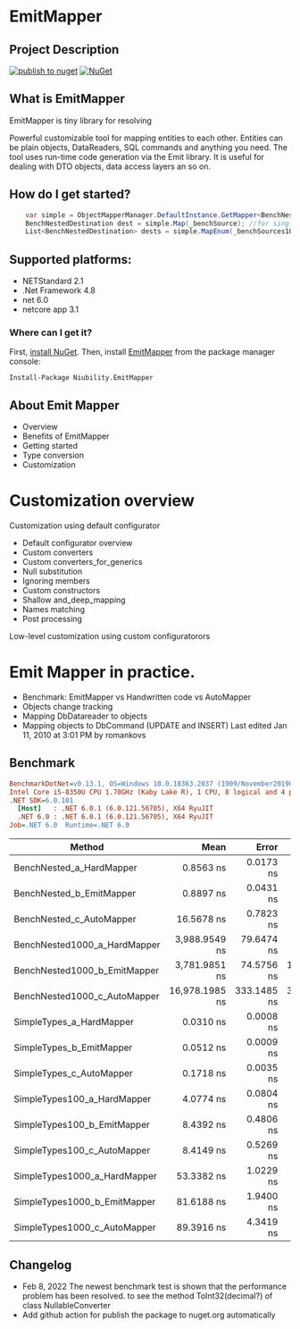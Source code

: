 # EmitMapper
## Project Description
[![publish to nuget](https://github.com/niubilitynetcore/EmitMapper/actions/workflows/dotnet.yml/badge.svg)](https://github.com/niubilitynetcore/EmitMapper/actions/workflows/dotnet.yml)
 [![NuGet](http://img.shields.io/nuget/v/Niubility.EmitMapper.svg)](https://www.nuget.org/packages/Niubility.EmtpMapper/)

## What is EmitMapper

EmitMapper is tiny library for resolving 

Powerful customizable tool for mapping entities to each other. Entities can be plain objects, DataReaders, SQL commands and anything you need. The tool uses run-time code generation via the Emit library. It is useful for dealing with DTO objects, data access layers an so on.

## How do I get started?


```c#
	var simple = ObjectMapperManager.DefaultInstance.GetMapper<BenchNestedSource, BenchNestedDestination>();
    BenchNestedDestination dest = simple.Map(_benchSource); //for single object;
    List<BenchNestedDestination> dests = simple.MapEnum(_benchSources1000List);// for list object
```

## Supported platforms:

* NETStandard 2.1
* .Net Framework 4.8
* net 6.0
* netcore app 3.1

### Where can I get it?
First, [install NuGet](http://docs.nuget.org/docs/start-here/installing-nuget). Then, install [EmitMapper](https://www.nuget.org/packages/Niubility.EmitMapper/) from the package manager console:
```dos
Install-Package Niubility.EmitMapper
```

## About Emit Mapper

* Overview
* Benefits of EmitMapper
* Getting started
* Type conversion
* Customization

# Customization overview

Customization using default configurator
* Default configurator overview
* Custom converters
* Custom converters_for_generics
* Null substitution
* Ignoring members
* Custom constructors
* Shallow and_deep_mapping
* Names matching
* Post processing

Low-level customization using custom configuratorors

# Emit Mapper in practice.

* Benchmark: EmitMapper vs Handwritten code vs AutoMapper
* Objects change tracking
* Mapping DbDatareader to objects
* Mapping objects to DbCommand (UPDATE and INSERT) Last edited Jan 11, 2010 at 3:01 PM by romankovs

## Benchmark
``` ini
BenchmarkDotNet=v0.13.1, OS=Windows 10.0.18363.2037 (1909/November2019Update/19H2)
Intel Core i5-8350U CPU 1.70GHz (Kaby Lake R), 1 CPU, 8 logical and 4 physical cores
.NET SDK=6.0.101
  [Host]   : .NET 6.0.1 (6.0.121.56705), X64 RyuJIT
  .NET 6.0 : .NET 6.0.1 (6.0.121.56705), X64 RyuJIT
Job=.NET 6.0  Runtime=.NET 6.0  
```
|                       Method |           Mean |       Error |      StdDev |         Median | Ratio |  Gen 0 |  Gen 1 | Allocated |
|----------------------------- |---------------:|------------:|------------:|---------------:|------:|-------:|-------:|----------:|
|     BenchNested_a_HardMapper |      0.8563 ns |   0.0173 ns |   0.0341 ns |      0.8489 ns |  1.00 | 0.0010 |      - |       3 B |
|     BenchNested_b_EmitMapper |      0.8897 ns |   0.0431 ns |   0.1264 ns |      0.8451 ns |  1.00 | 0.0010 |      - |       3 B |
|     BenchNested_c_AutoMapper |     16.5678 ns |   0.7823 ns |   2.2945 ns |     16.7384 ns |  1.00 | 0.0009 |      - |       3 B |
| BenchNested1000_a_HardMapper |  3,988.9549 ns |  79.6474 ns |  97.8142 ns |  3,965.5109 ns |  1.00 | 0.4766 | 0.2344 |   3,024 B |
| BenchNested1000_b_EmitMapper |  3,781.9851 ns |  74.5756 ns | 122.5298 ns |  3,776.3773 ns |  1.00 | 0.4766 | 0.2344 |   3,024 B |
| BenchNested1000_c_AutoMapper | 16,978.1985 ns | 333.1485 ns | 396.5896 ns | 16,966.0594 ns |  1.00 | 0.4688 | 0.2188 |   3,033 B |
|     SimpleTypes_a_HardMapper |      0.0310 ns |   0.0008 ns |   0.0023 ns |      0.0307 ns |  1.00 | 0.0000 |      - |         - |
|     SimpleTypes_b_EmitMapper |      0.0512 ns |   0.0009 ns |   0.0010 ns |      0.0513 ns |  1.00 | 0.0000 |      - |         - |
|     SimpleTypes_c_AutoMapper |      0.1718 ns |   0.0035 ns |   0.0076 ns |      0.1709 ns |  1.00 | 0.0000 |      - |         - |
|  SimpleTypes100_a_HardMapper |      4.0774 ns |   0.0804 ns |   0.1714 ns |      4.0509 ns |  1.00 | 0.0041 |      - |      13 B |
|  SimpleTypes100_b_EmitMapper |      8.4392 ns |   0.4806 ns |   1.4020 ns |      8.3280 ns |  1.00 | 0.0044 |      - |      14 B |
|  SimpleTypes100_c_AutoMapper |      8.4149 ns |   0.5269 ns |   1.5285 ns |      8.0763 ns |  1.00 | 0.0045 |      - |      14 B |
| SimpleTypes1000_a_HardMapper |     53.3382 ns |   1.0229 ns |   2.8684 ns |     52.6775 ns |  1.00 | 0.0320 | 0.0103 |     128 B |
| SimpleTypes1000_b_EmitMapper |     81.6188 ns |   1.9400 ns |   5.5036 ns |     79.9001 ns |  1.00 | 0.0308 | 0.0101 |     128 B |
| SimpleTypes1000_c_AutoMapper |     89.3916 ns |   4.3419 ns |  12.6655 ns |     86.0168 ns |  1.00 | 0.0369 | 0.0082 |     137 B |

## Changelog

* Feb 8, 2022 The newest benchmark test is shown that the performance problem has been resolved. to see the method ToInt32(decimal?) of class NullableConverter
* Add github action for publish the package to nuget.org automatically

